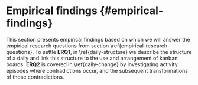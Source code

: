 
# Empirical findings {#empirical-findings}

This section presents empirical findings based on which we will answer the empirical research questions from section \ref{empirical-research-questions}. To settle **ERQ1**, in \ref{daily-structure} we describe the structure of a daily and link this structure to the use and arrangement of kanban boards. **ERQ2** is covered in \ref{daily-change} by investigating activity episodes where contradictions occur, and the subsequent transformations of those contradictions.

